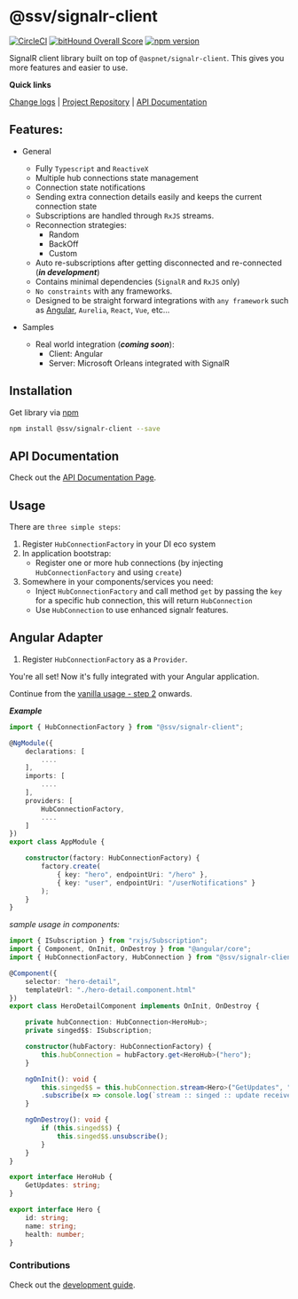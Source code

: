 [projectUri]: https://github.com/sketch7/signalr-client
[projectGit]: https://github.com/sketch7/signalr-client.git
[changeLog]: ./CHANGELOG.md
[developmentWorkflowWiki]: ./docs/DEVELOPMENT-WORKFLOW.md
[apiWiki]: ./docs/API.md

[npm]: https://www.npmjs.com/package/@ssv/signalr-client

# @ssv/signalr-client
[![CircleCI](https://circleci.com/gh/sketch7/signalr-client.svg?style=shield)](https://circleci.com/gh/sketch7/signalr-client)
[![bitHound Overall Score](https://www.bithound.io/github/sketch7/signalr-client/badges/score.svg)](https://www.bithound.io/github/sketch7/signalr-client)
[![npm version](https://badge.fury.io/js/%40ssv%2Fsignalr-client.svg)](https://badge.fury.io/js/%40ssv%2Fsignalr-client)

SignalR client library built on top of `@aspnet/signalr-client`. This gives you more features and easier to use.

**Quick links**

[Change logs][changeLog] | [Project Repository][projectUri] | [API Documentation][apiWiki]

## Features:
* General
    * Fully `Typescript` and `ReactiveX`
    * Multiple hub connections state management
    * Connection state notifications 
    * Sending extra connection details easily and keeps the current connection state
    * Subscriptions are handled through `RxJS` streams.
    * Reconnection strategies:
        * Random
        * BackOff
        * Custom
    * Auto re-subscriptions after getting disconnected and re-connected (***in development***)
    * Contains minimal dependencies (`SignalR` and `RxJS` only)
    * `No constraints` with any frameworks.
    * Designed to be straight forward integrations with `any framework` such as [Angular](#angular-adapter), `Aurelia`, `React`, `Vue`, etc...

* Samples
    * Real world integration (***coming soon***):
        * Client: Angular
        * Server: Microsoft Orleans integrated with SignalR

## Installation

Get library via [npm]
```bash
npm install @ssv/signalr-client --save
```

## API Documentation
Check out the [API Documentation Page][apiWiki].


## Usage
There are `three simple steps`:

1. Register `HubConnectionFactory` in your DI eco system
2. In application bootstrap:
    * Register one or more hub connections (by injecting `HubConnectionFactory` and using `create`)
3. Somewhere in your components/services you need:
    * Inject `HubConnectionFactory` and call method `get` by passing the `key` for a specific hub connection, this will return `HubConnection`
    * Use `HubConnection` to use enhanced signalr features.

## Angular Adapter
1. Register `HubConnectionFactory` as a `Provider`.

You're all set! Now it's fully integrated with your Angular application.

Continue from the [vanilla usage - step 2](#usage) onwards.

***Example***
```ts
import { HubConnectionFactory } from "@ssv/signalr-client";

@NgModule({
	declarations: [
        ....
	],
	imports: [
        ....
	],
	providers: [
		HubConnectionFactory,
		....
	]
})
export class AppModule {

    constructor(factory: HubConnectionFactory) {
		factory.create(
			{ key: "hero", endpointUri: "/hero" },
			{ key: "user", endpointUri: "/userNotifications" }
		);
	}
}
```

*sample usage in components:*
```ts
import { ISubscription } from "rxjs/Subscription";
import { Component, OnInit, OnDestroy } from "@angular/core";
import { HubConnectionFactory, HubConnection } from "@ssv/signalr-client";

@Component({
	selector: "hero-detail",
	templateUrl: "./hero-detail.component.html"
})
export class HeroDetailComponent implements OnInit, OnDestroy {

	private hubConnection: HubConnection<HeroHub>;
	private singed$$: ISubscription;

	constructor(hubFactory: HubConnectionFactory) {
		this.hubConnection = hubFactory.get<HeroHub>("hero");
	}

	ngOnInit(): void {
		this.singed$$ = this.hubConnection.stream<Hero>("GetUpdates", "singed")
		.subscribe(x => console.log(`stream :: singed :: update received`, x));
	}

	ngOnDestroy(): void {
		if (this.singed$$) {
			this.singed$$.unsubscribe();
		}
	}
}

export interface HeroHub {
	GetUpdates: string;
}

export interface Hero {
	id: string;
	name: string;
	health: number;
}
```


### Contributions

Check out the [development guide][developmentWorkflowWiki].